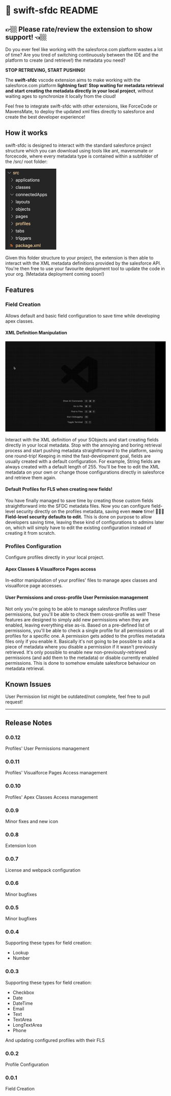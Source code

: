 # 💫 swift-sfdc README

## 👉🏼 Please rate/review the extension to show support! 👈🏼 

Do you ever feel like working with the salesforce.com platform wastes a lot of time?
Are you tired of switching continuously between the IDE and the platform to create (and retrieve!) the metadata you need?

<b>STOP RETRIEVING, START PUSHING!</b>

The <b>swift-sfdc</b> vscode extension aims to make working with the salesforce.com platform <b>lightning fast</b>!
<b>Stop waiting for metadata retrieval and start creating the metadata directly in your local project</b>, without waiting ages to synchronize it locally from the cloud!

Feel free to integrate swift-sfdc with other extensions, like ForceCode or MavensMate, to deploy the updated xml files directly to salesforce and create the best developer experience!

## How it works
swift-sfdc is designed to interact with the standard salesforce project structure which you can download using tools like ant, mavensmate or forcecode, where every metadata type is contained within a subfolder of the /src/ root folder:

![Folder Structure](/images/folder_structure.png)

Given this folder structure to your project, the extension is then able to interact with the XML metadata definitions provided by the salesforce API.
You're then free to use your favourite deployment tool to update the code in your org. (Metadata deployment coming soon!)

## Features

### Field Creation
Allows default and basic field configuration to save time while developing apex classes.

#### XML Definition Manipulation

![Field Creation](/images/fieldcreation.gif)

Interact with the XML definition of your SObjects and start creating fields directly in your local metadata. Stop with the annoying and boring retrieval process and start pushing metadata straightforward to the platform, saving one round-trip!
Keeping in mind the fast-development goal, fields are usually created with a default configuration. For example, String fields are always created with a default length of 255.
You'll be free to edit the XML metadata on your own or change those configurations directly in salesforce and retrieve them again.

#### Default Profiles for FLS when creating new fields!

You have finally managed to save time by creating those custom fields straightforward into the SFDC metadata files. Now you can configure field-level security directly on the profiles metadata, saving even <b>more</b> time! 🎉🎉🎉
<b>Field-level security defaults to edit.</b> This is done on purpose to allow developers saving time, leaving these kind of configurations to admins later on, which will simply have to edit the existing configuration instead of creating it from scratch.

### Profiles Configuration

Configure profiles directly in your local project.

#### Apex Classes & Visualforce Pages access

In-editor manipulation of your profiles' files to manage apex classes and visualforce page accesses.

#### User Permissions and cross-profile User Permission management

Not only you're going to be able to manage salesforce Profiles user permissions, but you'll be able to check them cross-profile as well!
These features are designed to simply add new permissions when they are enabled, leaving everything else as-is.
Based on a pre-defined list of permissions, you'll be able to check a single profile for all permissions or all profiles for a specific one.
A permission gets added to the profiles metadata files only if you enable it.
Basically it's not going to be possible to add a piece of metadata where you disable a permission if it wasn't previously retrieved.
It's only possible to enable new non-previously-retrieved permissions (and add them to the metadata) or disable currently enabled permissions.
This is done to somehow emulate salesforce behaviour on metadata retrieval.

## Known Issues

User Permission list might be outdated/not complete, feel free to pull request!

---------------------------------------------------------------------------------------------------------------

## Release Notes

### 0.0.12
Profiles' User Permissions management

### 0.0.11
Profiles' Visualforce Pages Access management

### 0.0.10
Profiles' Apex Classes Access management

### 0.0.9
Minor fixes and new icon

### 0.0.8
Extension Icon

### 0.0.7
License and webpack configuration

### 0.0.6
Minor bugfixes

### 0.0.5
Minor bugfixes

### 0.0.4
Supporting these types for field creation:
* Lookup
* Number

### 0.0.3

Supporting these types for field creation:
* Checkbox
* Date
* DateTime
* Email
* Text
* TextArea
* LongTextArea
* Phone

And updating configured profiles with their FLS

### 0.0.2

Profile Configuration

### 0.0.1

Field Creation